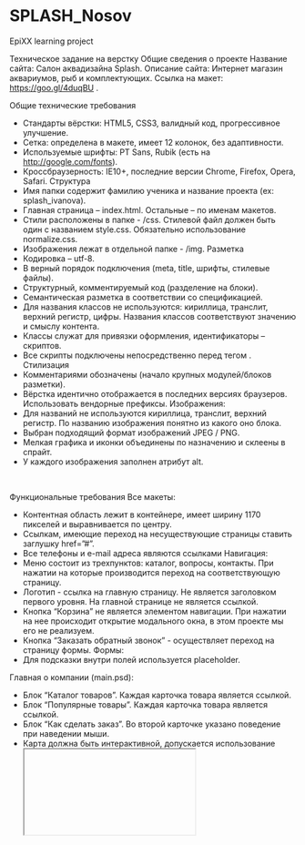 # SPLASH_Nosov
EpiXX learning project

Техническое задание на верстку
Общие сведения о проекте
Название сайта: Салон аквадизайна Splash.
Описание сайта: Интернет магазин аквариумов, рыб и комплектующих.
Ссылка на макет: https://goo.gl/4duqBU .


Общие технические требования
-	Стандарты вёрстки: HTML5, CSS3, валидный код, прогрессивное улучшение.
-	Сетка: определена в макете, имеет 12 колонок, без адаптивности.
-	Используемые шрифты: PT Sans, Rubik (есть на http://google.com/fonts).
-	Кроссбраузерность: IE10+, последние версии Chrome, Firefox, Opera, Safari.
Структура
-	Имя папки содержит фамилию ученика и название проекта (ex: splash_ivanova). 
-	Главная страница – index.html. Остальные – по именам макетов.
-	Стили расположены в папке - /css. Стилевой файл должен быть один с названием style.css. Обязательно использование normalize.css.
-	Изображения лежат в отдельной папке - /img.
Разметка
-	Кодировка – utf-8.
-	В <head> верный порядок подключения (meta, title, шрифты, стилевые файлы).
-	Структурный, комментируемый код (разделение на блоки).
-	Семантическая разметка в соответствии со спецификацией.
-	Для названия классов не используются: кириллица, транслит, верхний регистр, цифры. Названия классов соответствуют значению и смыслу контента.
-	Классы служат для привязки оформления, идентификаторы – скриптов.
-	Все скрипты подключены непосредственно перед тегом </body>.
Стилизация
-	Комментариями обозначены (начало крупных модулей/блоков разметки).
-	Вёрстка идентично отображается в последних версиях браузеров. Использовать вендорные префиксы.
Изображения:
-	Для названий не используются кириллица, транслит, верхний регистр. По названию изображения понятно из какого оно блока.
-	Выбран подходящий формат изображений JPEG / PNG.
-	Мелкая графика и иконки объединены по назначению и склеены в спрайт.
-	У каждого изображения заполнен атрибут alt.

 


Функциональные требования
Все макеты:
-	Контентная область лежит в контейнере, имеет ширину 1170 пикселей и выравнивается по центру.
-	Ссылкам, имеющие переход на несуществующие страницы ставить заглушку href=”#”.
-	Все телефоны и e-mail адреса являются ссылками
Навигация:
-	Меню состоит из трехпунктов: каталог, вопросы, контакты. При нажатии на которые производится переход на соответствующую страницу.
-	Логотип - ссылка на главную страницу. Не является заголовком первого уровня. На главной странице не является ссылкой.
-	Кнопка “Корзина” не является элементом навигации. При нажатии на нее происходит открытие модального окна, в этом проекте мы его не реализуем.
-	Кнопка “Заказать обратный звонок” - осуществляет переход на страницу формы.
Формы:
-	Для подсказки внутри полей используется placeholder.

Главная о компании (main.psd):
-	Блок “Каталог товаров”. Каждая карточка товара является ссылкой.
-	Блок “Популярные товары”. Каждая карточка товара является ссылкой.
-	Блок “Как сделать заказ”. Во второй карточке указано поведение при наведении мыши. 
-	Карта должна быть интерактивной, допускается использование <iframe> или api maps. Имеет фиксированную высоту. 
Карточка товара (item.psd):
-	Под меню находятся “хлебные крошки”, которые являются ссылками, кроме последней. 
-	Фотографии товара находятся в слайдере (в данном проекте не реализован).
Каталог товаров (catalog.psd):
-	При наведении на карточку товара, за ней появляется тень (реализована на пятой карточке).
-	Блок «Категории» является боковым меню-навигацией.
-	Фон карточек товара выполнен с помощью повторяющегося градиента. 


